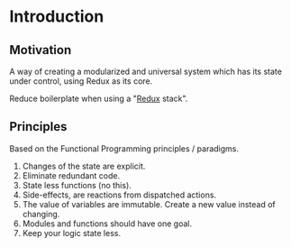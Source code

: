 # Introduction

## Motivation
 A way of creating a modularized and universal system which has its state under control, using Redux as its core.
 
 Reduce boilerplate when using a "[Redux](https://github.com/reactjs/redux/) stack".
 
## Principles
 Based on the Functional Programming principles / paradigms.
1. Changes of the state are explicit.
2. Eliminate redundant code.
3. State less functions (no this).
4. Side-effects, are reactions from dispatched actions.
5. The value of variables are immutable. Create a new value instead of changing.
6. Modules and functions should have one goal.
7. Keep your logic state less.

